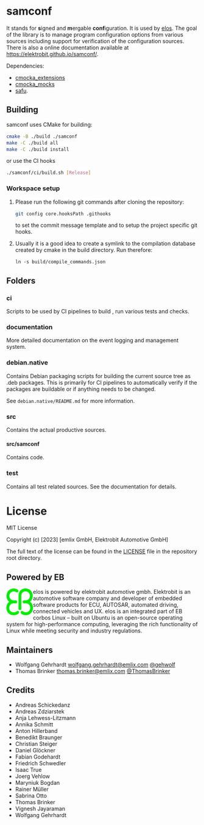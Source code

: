 # samconf

It stands for **s**igned and **m**ergable **conf**iguration. It is used by
[elos](https://github.com/Elektrobit/elos). The goal of the library is to
manage program configuration options from various sources including support for
verification of the configuration sources.
There is also a online documentation available at https://elektrobit.github.io/samconf/.

Dependencies:

* [cmocka_extensions](https://github.com/Elektrobit/cmocka_extensions)
* [cmocka_mocks](https://github.com/Elektrobit/cmocka_mocks)
* [safu](https://github.com/Elektrobit/safu).

## Building

samconf uses CMake for building:

```bash
cmake -B ./build ./samconf
make -C ./build all
make -C ./build install
```

or use the CI hooks

```bash
./samconf/ci/build.sh [Release]
```

### Workspace setup

1. Please run the following git commands after cloning the repository:

   ```bash
   git config core.hooksPath .githooks
   ```

   to set the commit message template and to setup the project specific git hooks.

2. Usually it is a good idea to create a symlink to the compilation database
   created by cmake in the build directory. Run therefore:

   ```
   ln -s build/compile_commands.json
   ```

## Folders

### ci

Scripts to be used by CI pipelines to build , run various tests and checks.

### documentation

More detailed documentation on the event logging and management system.

### debian.native

Contains Debian packaging scripts for building the current source tree as .deb
packages. This is primarily for CI pipelines to automatically verify if the
packages are buildable or if anything needs to be changed.

See `debian.native/README.md` for more information.

### src

Contains the actual productive sources.

#### src/samconf

Contains code.

### test

Contains all test related sources. See the documentation for details.

# License

MIT License

Copyright (c) [2023] [emlix GmbH, Elektrobit Automotive GmbH]

The full text of the license can be found in the [LICENSE](LICENSE) file in the repository root directory.

## Powered by EB

<img src="doc/source/_static/eb-logo.png" width=70 height=70 align="left">
elos is powered by elektrobit automotive gmbh.
Elektrobit is an automotive software company and developer of embedded software products for ECU, AUTOSAR, automated driving, connected vehicles and UX.
elos is an  integrated part of EB corbos Linux – built on Ubuntu is an open-source operating system for high-performance computing, leveraging the rich functionality of Linux while meeting security and industry regulations.


## Maintainers

* Wolfgang Gehrhardt wolfgang.gehrhardt@emlix.com [@gehwolf](https://github.com/gehwolf)
* Thomas Brinker thomas.brinker@emlix.com [@ThomasBrinker](https://github.com/ThomasBrinker)

## Credits

* Andreas Schickedanz
* Andreas Zdziarstek
* Anja Lehwess-Litzmann
* Annika Schmitt
* Anton Hillerband
* Benedikt Braunger
* Christian Steiger
* Daniel Glöckner
* Fabian Godehardt
* Friedrich Schwedler
* Isaac True
* Joerg Vehlow
* Maryniuk Bogdan
* Rainer Müller
* Sabrina Otto
* Thomas Brinker
* Vignesh Jayaraman
* Wolfgang Gehrhardt
